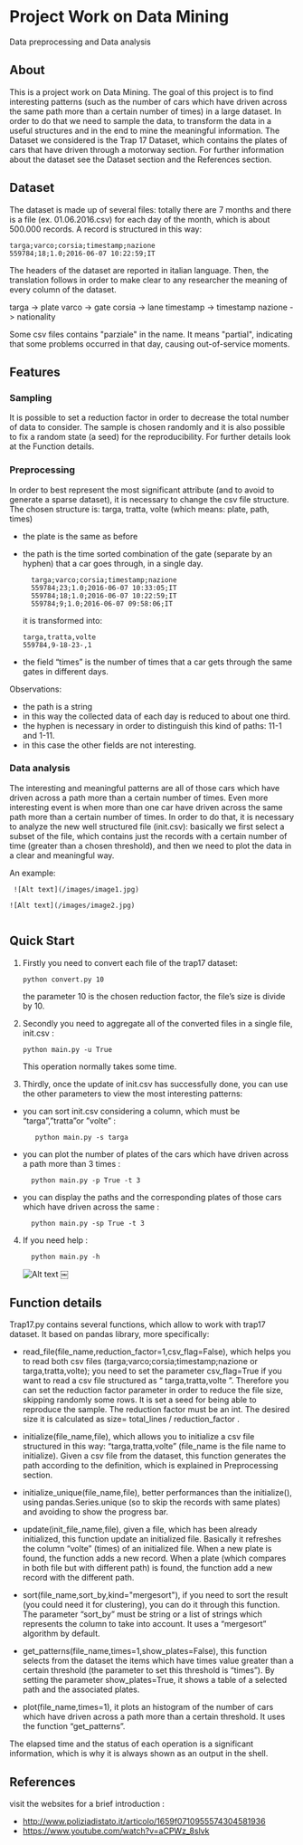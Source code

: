 # Project Work on Data Mining

Data preprocessing and Data analysis

## About

This is a project work on Data Mining. The goal of this project is to find interesting patterns (such as the number of cars which have driven across the same path more than a certain number of times) in a large dataset. In order to do that we need to sample the data, to transform the data in a useful structures and in the end to mine the meaningful information.
The Dataset we considered is the Trap 17 Dataset, which contains the plates of cars that have driven through a motorway section. 
For further information about the dataset see the Dataset section and the References section.

## Dataset

The dataset is made up of several files: totally there are 7 months and there is a file (ex. 01.06.2016.csv) for each day of the month, which is about 500.000 records. 
A record is structured in this way: 

```
targa;varco;corsia;timestamp;nazione
559784;18;1.0;2016-06-07 10:22:59;IT
```

The headers of the dataset are reported in italian language. Then, the translation follows in order to make clear to any researcher the meaning of every column of the dataset.

targa -> plate
varco -> gate
corsia -> lane
timestamp -> timestamp
nazione -> nationality

Some csv files contains "parziale" in the name. It means "partial", indicating that some problems occurred in that day, causing out-of-service moments.

## Features

### Sampling

It is possible to set a reduction factor in order to decrease the total number of data to consider. The sample is chosen randomly and it is also possible to fix a random state (a seed) for the reproducibility.
For further details look at the Function details. 

### Preprocessing

In order to best represent the most significant attribute (and to avoid to generate a sparse dataset),  it is necessary to change the csv file structure.
The chosen structure is:	targa, tratta, volte  (which means: plate, path, times)
* the plate is the same as before
* the path is the time sorted combination of the gate (separate by an hyphen) that a car goes through, in a single day.
	
  ```
	targa;varco;corsia;timestamp;nazione 
	559784;23;1.0;2016-06-07 10:33:05;IT 
	559784;18;1.0;2016-06-07 10:22:59;IT 
	559784;9;1.0;2016-06-07 09:58:06;IT
	```

	it is transformed into:
	```
	targa,tratta,volte 
	559784,9-18-23-,1  
	 ```
* the field “times” is the number of times that a car gets through the same gates in different days. 

Observations:
* the path is a string 
* in this way the collected data of each day is reduced to about one third.
* the hyphen is necessary in order to distinguish this kind of paths: 11-1 and 1-11.
* in this case the other fields are not interesting.  

### Data analysis 

The interesting and meaningful patterns are all of those cars which have driven across a path more than a certain number of times.
Even more interesting event is when more than one car have driven across the same path more than a certain number of times.
In order to do that, it is necessary to analyze the new well structured file (init.csv): basically we first select a subset of the file, which contains just the records with a certain number of time (greater than a chosen threshold), and then we need to plot the data in a clear and meaningful way.
 
An example:

```
￼![Alt text](/images/image1.jpg)
```

```
![Alt text](/images/image2.jpg)
￼
```

## Quick Start

1.	Firstly you need to convert each file of the trap17 dataset:

	```
	python convert.py 10
	```

	 the parameter 10 is the chosen reduction factor, the file’s size is divide by 10. 

2.	 Secondly you need to aggregate all of the converted files in a single file, init.csv :
	
	  ```
	  python main.py -u True
	  ```

	  This operation normally takes some time.  

3.	 Thirdly, once the update of init.csv has successfully done, you can use the other parameters to view the 	most interesting patterns:
	 
	
  * you can sort init.csv considering a column, which must be “targa”,”tratta”or ”volte” : 
   
    ```
	   python main.py -s targa
	   ```

  *	you can plot the number of plates of the cars which have driven across a path more than 3 times :

     ```
	   python main.py -p True -t 3
	   ```

  * you can display the paths and the corresponding plates of those cars which have driven across the same :
  
     ```
	   python main.py -sp True -t 3
	   ```

4.	 If you need help :

     ```
	   python main.py -h 
	   ```
     ![Alt text](/images/image3.jpg)
	  ￼
	

## Function details 

Trap17.py contains several functions, which allow to work with trap17 dataset. It based on pandas library, more specifically:

*	 read_file(file_name,reduction_factor=1,csv_flag=False), which helps you to read both csv files (targa;varco;corsia;timestamp;nazione  or  targa,tratta,volte); you need to set the parameter csv_flag=True if you want to read a csv file structured as “ targa,tratta,volte ”. Therefore you can set the reduction factor parameter in order to reduce the file size, skipping randomly some rows. It is set a seed for being able to reproduce the sample. The reduction factor must be an int. The desired size it is calculated as size= total_lines / reduction_factor  .

*  initialize(file_name,file), which allows you to initialize a csv file structured in this way: “targa,tratta,volte” (file_name is the file name to initialize).  Given a csv file from the dataset, this function generates the path according to the definition, which is explained in Preprocessing section. 

*	 initialize_unique(file_name,file), better performances than the initialize(), using pandas.Series.unique (so to skip the records with same plates) and avoiding to show the progress bar.

*	 update(init_file_name,file), given a file, which has been already initialized, this function update an initialized file. Basically it refreshes the column “volte” (times) of an initialized file. When a new plate is found, the function adds a new record. When a plate (which compares in both file but with different path) is found, the function add a new record with the different path.  

*	 sort(file_name,sort_by,kind="mergesort"), if you need to sort the result (you could need it for clustering), you can do it through this function. The parameter “sort_by” must be string or a list of strings which represents the column to take into account. It uses a “mergesort” algorithm by default. 

*	 get_patterns(file_name,times=1,show_plates=False), this function selects from the dataset the items which have times value greater than a certain threshold (the parameter to set this threshold is “times”). By setting the parameter show_plates=True, it shows a table of a selected path and the associated plates. 

*	 plot(file_name,times=1), it plots an histogram of the number of cars which have driven across a path more than a certain threshold. It uses the function “get_patterns”.

The elapsed time and the status of each operation is a significant information, which is why it is always shown as an output in the shell.

## References 

visit the websites for a brief introduction :

* http://www.poliziadistato.it/articolo/1659f0710955574304581936
* https://www.youtube.com/watch?v=aCPWz_8slvk


